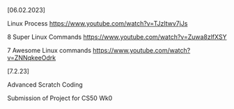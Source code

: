 [06.02.2023]

Linux Process
https://www.youtube.com/watch?v=TJzltwv7jJs

8 Super Linux Commands
https://www.youtube.com/watch?v=Zuwa8zlfXSY

7 Awesome Linux commands
https://www.youtube.com/watch?v=ZNNqkeeOdrk

[7.2.23]

Advanced Scratch Coding

Submission of Project for CS50 Wk0



